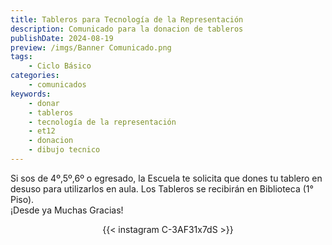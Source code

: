 ```yaml
---
title: Tableros para Tecnología de la Representación
description: Comunicado para la donacion de tableros
publishDate: 2024-08-19
preview: /imgs/Banner Comunicado.png
tags:
    - Ciclo Básico
categories:
    - comunicados
keywords:
    - donar
    - tableros
    - tecnología de la representación
    - et12
    - donacion
    - dibujo tecnico
---
```


Si sos de 4º,5º,6º o egresado, la Escuela te solicita que dones tu tablero en desuso para utilizarlos en aula.
Los Tableros se recibirán en Biblioteca (1° Piso).  
¡Desde ya Muchas Gracias!

<div style="display: flex; justify-content: center;">
  {{< instagram C-3AF31x7dS >}}
</div>
